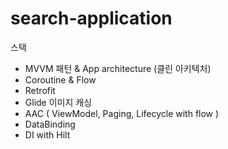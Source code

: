 # search-application

스택

- MVVM 패턴 & App architecture (클린 아키텍처)
- Coroutine & Flow
- Retrofit
- Glide 이미지 캐싱
- AAC ( ViewModel, Paging, Lifecycle with flow )
- DataBinding
- DI with Hilt

